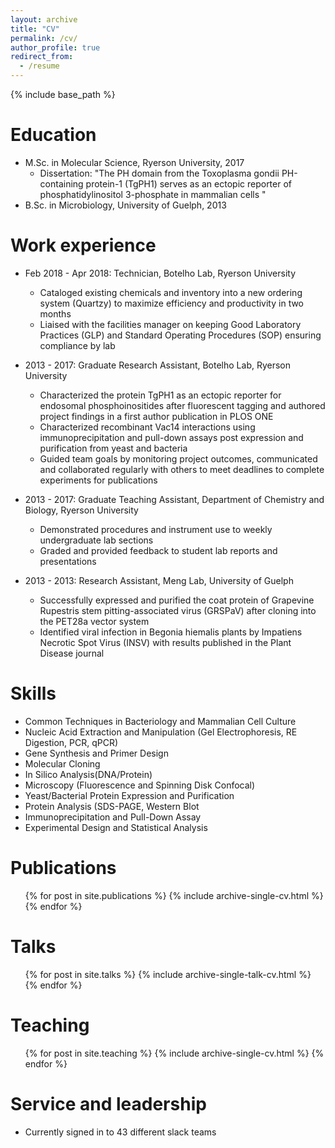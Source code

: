 ```yaml
---
layout: archive
title: "CV"
permalink: /cv/
author_profile: true
redirect_from:
  - /resume
---
```


{% include base_path %}

Education
======
* M.Sc. in Molecular Science, Ryerson University, 2017
  * Dissertation: "The PH domain from the Toxoplasma gondii PH-containing protein-1 (TgPH1) serves as
an ectopic reporter of phosphatidylinositol 3-phosphate in mammalian cells "
* B.Sc. in Microbiology, University of Guelph, 2013

Work experience
======
* Feb 2018 - Apr 2018: Technician, Botelho Lab, Ryerson University
  * Cataloged existing chemicals and inventory into a new ordering system (Quartzy) to maximize
efficiency and productivity in two months
  * Liaised with the facilities manager on keeping Good Laboratory Practices (GLP) and Standard
Operating Procedures (SOP) ensuring compliance by lab

* 2013 - 2017: Graduate Research Assistant, Botelho Lab, Ryerson University
  * Characterized the protein TgPH1 as an ectopic reporter for endosomal phosphoinositides after
fluorescent tagging and authored project findings in a first author publication in PLOS ONE
  * Characterized recombinant Vac14 interactions using immunoprecipitation and pull-down assays
post expression and purification from yeast and bacteria
  * Guided team goals by monitoring project outcomes, communicated and collaborated regularly with
others to meet deadlines to complete experiments for publications

* 2013 - 2017: Graduate Teaching Assistant, Department of Chemistry and Biology, Ryerson University
  * Demonstrated procedures and instrument use to weekly undergraduate lab sections
  * Graded and provided feedback to student lab reports and presentations
  
* 2013 - 2013: Research Assistant, Meng Lab, University of Guelph
  * Successfully expressed and purified the coat protein of Grapevine Rupestris stem pitting-associated
virus (GRSPaV) after cloning into the PET28a vector system
  * Identified viral infection in Begonia hiemalis plants by Impatiens Necrotic Spot Virus (INSV) with
results published in the Plant Disease journal
  
Skills
======
* Common Techniques in Bacteriology and
Mammalian Cell Culture
* Nucleic Acid Extraction and Manipulation
(Gel Electrophoresis, RE Digestion, PCR,
qPCR)
* Gene Synthesis and Primer Design
* Molecular Cloning
* In Silico Analysis(DNA/Protein)
* Microscopy (Fluorescence and Spinning Disk
Confocal)
* Yeast/Bacterial Protein Expression and
Purification
* Protein Analysis (SDS-PAGE, Western Blot
* Immunoprecipitation and Pull-Down Assay
* Experimental Design and Statistical Analysis

Publications
======
  <ul>{% for post in site.publications %}
    {% include archive-single-cv.html %}
  {% endfor %}</ul>
  
Talks
======
  <ul>{% for post in site.talks %}
    {% include archive-single-talk-cv.html %}
  {% endfor %}</ul>
  
Teaching
======
  <ul>{% for post in site.teaching %}
    {% include archive-single-cv.html %}
  {% endfor %}</ul>
  
Service and leadership
======
* Currently signed in to 43 different slack teams
